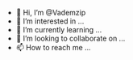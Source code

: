 - 👋 Hi, I’m @Vademzip
- 👀 I’m interested in ...
- 🌱 I’m currently learning ...
- 💞️ I’m looking to collaborate on ...
- 📫 How to reach me ...

<!---
Vademzip/Vademzip is a ✨ special ✨ repository because its `README.md` (this file) appears on your GitHub profile.
You can click the Preview link to take a look at your changes.
--->
